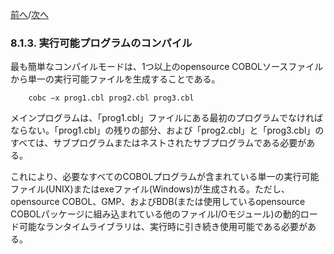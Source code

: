 <!--navi start-->
[前へ](8-1-2.md)/[次へ](8-1-4.md)
<!--navi end-->
### 8.1.3. 実行可能プログラムのコンパイル

最も簡単なコンパイルモードは、1つ以上のopensource COBOLソースファイルから単一の実行可能ファイルを生成することである。

        cobc –x prog1.cbl prog2.cbl prog3.cbl

メインプログラムは、「prog1.cbl」ファイルにある最初のプログラムでなければならない。「prog1.cbl」の残りの部分、および「prog2.cbl」と「prog3.cbl」のすべては、サブプログラムまたはネストされたサブプログラムである必要がある。

これにより、必要なすべてのCOBOLプログラムが含まれている単一の実行可能ファイル(UNIX)またはexeファイル(Windows)が生成される。ただし、opensource COBOL、GMP、およびBDB(または使用しているopensource COBOLパッケージに組み込まれている他のファイルI/Oモジュール)の動的ロード可能なランタイムライブラリは、実行時に引き続き使用可能である必要がある。
